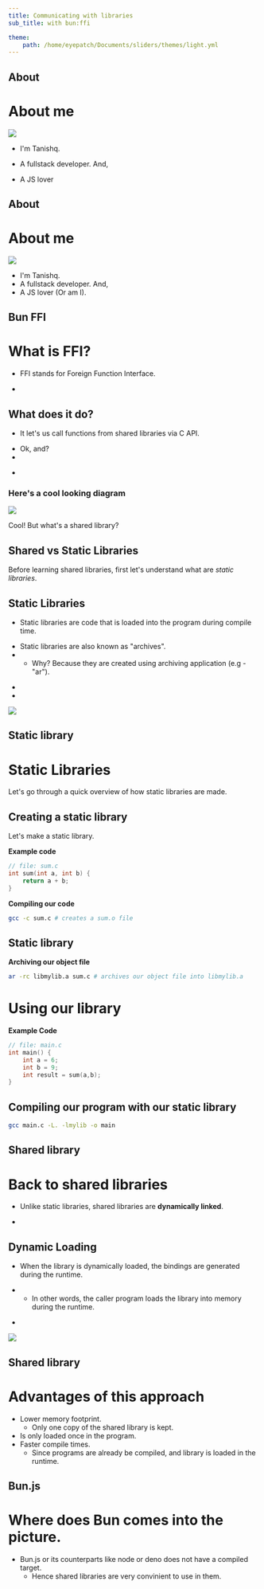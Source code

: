 ```yaml
---
title: Communicating with libraries
sub_title: with bun:ffi

theme:
    path: /home/eyepatch/Documents/sliders/themes/light.yml
---
```


About
---
<!-- pause -->
# About me

![](pfp.jpg)

- I'm Tanishq.
<!-- pause -->
- A fullstack developer. And,
<!-- pause -->
- A JS lover

<!-- end_slide -->
About
---
# About me

![](amogus.png)

- I'm Tanishq.
- A fullstack developer. And,
- A JS lover (Or am I).

<!-- end_slide -->

Bun FFI
---
<!-- pause -->
# What is FFI?
<!--pause-->
- FFI stands for Foreign Function Interface.
<!--pause-->
-
## What does it do?
- It let's us call functions from shared libraries via C API.
<!--pause-->
- Ok, and?
-
<!--pause-->
-
### Here's a cool looking diagram
![](img1.png)
<!--pause-->
Cool! But what's a shared library?

<!-- end_slide -->
Shared vs Static Libraries
---
<!--pause-->
Before learning shared libraries, first let's understand what are _static libraries_.
<!--pause-->

## Static Libraries
<!--pause-->
- Static libraries are code that is loaded into the program during compile time.
<!-- pause -->
- Static libraries are also known as "archives".
-
    - Why? Because they are created using archiving application (e.g - "ar").

<!-- pause -->
-
-
![](img2.png)

<!-- end_slide -->

Static library
---
<!-- pause -->
# Static Libraries
Let's go through a quick overview of how static libraries are made.

<!-- pause -->
## Creating a static library
<!-- pause -->
Let's make a static library.
<!-- pause -->
**Example code**
```c
// file: sum.c
int sum(int a, int b) {
    return a + b;
}
```
<!-- pause -->

**Compiling our code**
```bash
gcc -c sum.c # creates a sum.o file
```

<!-- end_slide -->
Static library
---
**Archiving our object file**
```bash
ar -rc libmylib.a sum.c # archives our object file into libmylib.a
```
<!-- pause -->
# Using our library
**Example Code**
```c
// file: main.c
int main() {
    int a = 6;
    int b = 9;
    int result = sum(a,b);
}
```
<!-- pause -->
## Compiling our program with our static library
```bash
gcc main.c -L. -lmylib -o main
```

<!-- end_slide -->
Shared library
---
<!-- pause -->
# Back to shared libraries
<!-- pause -->
- Unlike static libraries, shared libraries are **dynamically linked**.
<!-- pause -->
-
## Dynamic Loading
<!-- pause -->
- When the library is dynamically loaded, the bindings are generated during the runtime.
<!-- pause -->
-
    - In other words, the caller program loads the library into memory during the runtime.

<!-- pause -->
-
![](img3.png)
<!-- end_slide -->

Shared library
---

# Advantages of this approach
- Lower memory footprint.
    - Only one copy of the shared library is kept.
- Is only loaded once in the program.
- Faster compile times.
    - Since programs are already be compiled, and library is loaded in the runtime.

<!-- end_slide -->
Bun.js
---

# Where does Bun comes into the picture.

<!-- pause -->

- Bun.js or its counterparts like node or deno does not have a compiled target.
    - Hence shared libraries are very convinient to use in them.

<!-- pause -->
